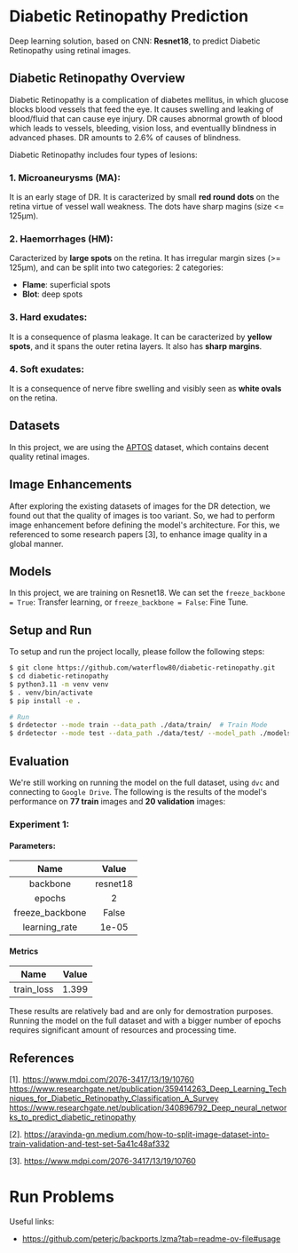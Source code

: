 # Diabetic Retinopathy Prediction
Deep learning solution, based on CNN: **Resnet18**, to predict Diabetic Retinopathy using retinal images.


## Diabetic Retinopathy Overview
Diabetic Retinopathy is a complication of diabetes mellitus, in which glucose blocks blood vessels that feed the eye. It causes swelling and leaking of blood/fluid that can cause eye injury. DR causes abnormal growth of blood which leads to vessels, bleeding, vision loss, and eventuallly blindness in advanced phases. DR amounts to 2.6% of causes of blindness.

Diabetic Retinopathy includes four types of lesions:
### 1. Microaneurysms (MA):

It is an early stage of DR. It is caracterized by small **red round dots** on the retina virtue of vessel wall weakness. The dots have sharp magins (size <= 125μm).

### 2. Haemorrhages (HM):

Caracterized by **large spots** on the retina. It has irregular margin sizes (>= 125μm), and can be split into two categories: 2 categories:
- **Flame**: superficial spots
- **Blot**: deep spots

### 3. Hard exudates:

It is a consequence of plasma leakage. It can be caracterized by **yellow spots**, and it spans the outer retina layers. It also has **sharp margins**.

### 4. Soft exudates:

It is a consequence of nerve fibre swelling and visibly seen as **white ovals** on the retina. 

## Datasets
In this project, we are using the [APTOS](https://www.kaggle.com/competitions/aptos2019-blindness-detection/data) dataset, which contains decent quality retinal images.

## Image Enhancements
After exploring the existing datasets of images for the DR detection, we found out that the quality of images is too variant. So, we had to perform image enhancement before defining the model's architecture. For this, we referenced to some research papers [3], to enhance image quality in a global manner.

## Models
In this project, we are training on Resnet18. We can set the `freeze_backbone = True`: Transfer learning, or `freeze_backbone = False`: Fine Tune.

## Setup and Run
To setup and run the project locally, please follow the following steps:
```sh
$ git clone https://github.com/waterflow80/diabetic-retinopathy.git
$ cd diabetic-retinopathy
$ python3.11 -m venv venv
$ . venv/bin/activate
$ pip install -e .

# Run
$ drdetector --mode train --data_path ./data/train/  # Train Mode
$ drdetector --mode test --data_path ./data/test/ --model_path ./models/cnn_resnet18_freeze_backbone_False.pth  # Test Mode
```

## Evaluation
We're still working on running the model on the full dataset, using `dvc` and connecting to `Google Drive`. The following is the results of the model's performance on **77 train** images and **20 validation** images:
### Experiment 1:
#### Parameters:
|       Name      |   Value  |
|:---------------:|:--------:|
| backbone        | resnet18 |
| epochs          | 2        |
| freeze_backbone | False    |
| learning_rate   | 1e-05    |
#### Metrics
|       Name      |   Value  |
|:---------------:|:--------:|
| train_loss      | 1.399  |

These results are relatively bad and are only for demostration purposes. Running the model on the full dataset and with a bigger number of epochs requires significant amount of resources and processing time.
## References
[1]. https://www.mdpi.com/2076-3417/13/19/10760
https://www.researchgate.net/publication/359414263_Deep_Learning_Techniques_for_Diabetic_Retinopathy_Classification_A_Survey
https://www.researchgate.net/publication/340896792_Deep_neural_networks_to_predict_diabetic_retinopathy

[2]. https://aravinda-gn.medium.com/how-to-split-image-dataset-into-train-validation-and-test-set-5a41c48af332

[3]. https://www.mdpi.com/2076-3417/13/19/10760

# Run Problems
Useful links:
- https://github.com/peterjc/backports.lzma?tab=readme-ov-file#usage
